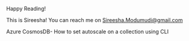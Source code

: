 Happy Reading!

This is Sireesha! You can reach me on Sireesha.Modumudi@gmail.com



Azure CosmosDB- How to set autoscale on a collection using CLI
